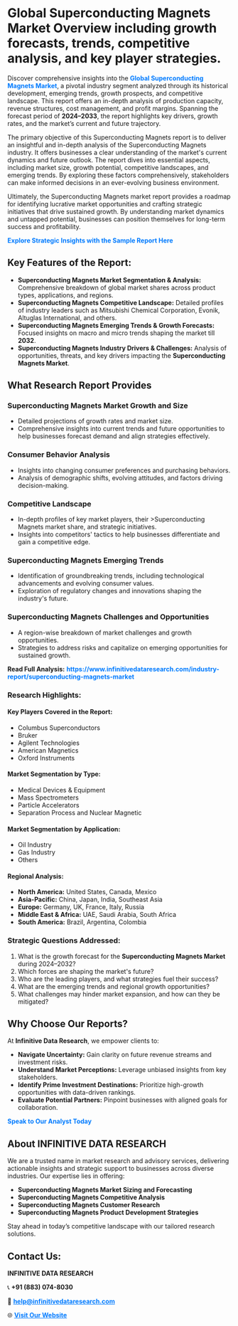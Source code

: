 <h1>Global Superconducting Magnets Market Overview including growth forecasts, trends, competitive analysis, and key player strategies.</h1>
<p>
Discover comprehensive insights into the 
<a href="https://www.infinitivedataresearch.com/industry-report/superconducting-magnets-market" rel="dofollow" style="color: #007BFF; text-decoration: none;"><strong>Global Superconducting Magnets Market</strong></a>, a pivotal industry segment analyzed through its historical development, emerging trends, growth prospects, and competitive landscape. This report offers an in-depth analysis of production capacity, revenue structures, cost management, and profit margins. Spanning the forecast period of <strong>2024–2033</strong>, the report highlights key drivers, growth rates, and the market’s current and future trajectory.
</p>
<p>
The primary objective of this Superconducting Magnets report is to deliver an insightful and in-depth analysis of the Superconducting Magnets industry. It offers businesses a clear understanding of the market's current dynamics and future outlook. The report dives into essential aspects, including market size, growth potential, competitive landscapes, and emerging trends. By exploring these factors comprehensively, stakeholders can make informed decisions in an ever-evolving business environment.
</p>
<p>
Ultimately, the Superconducting Magnets market report provides a roadmap for identifying lucrative market opportunities and crafting strategic initiatives that drive sustained growth. By understanding market dynamics and untapped potential, businesses can position themselves for long-term success and profitability.
</p>
<p>
<a href="https://www.infinitivedataresearch.com/request-sample/reportId=107111" style="color: #007BFF; text-decoration: none;"><strong>Explore Strategic Insights with the Sample Report Here</strong></a>
</p>

<h2>Key Features of the Report:</h2>
<ul>
<li><strong>Superconducting Magnets Market Segmentation & Analysis:</strong> Comprehensive breakdown of global market shares across product types, applications, and regions.</li>
<li><strong>Superconducting Magnets Competitive Landscape:</strong> Detailed profiles of industry leaders such as Mitsubishi Chemical Corporation, Evonik, Altuglas International, and others.</li>
<li><strong>Superconducting Magnets Emerging Trends & Growth Forecasts:</strong> Focused insights on macro and micro trends shaping the market till <strong>2032</strong>.</li>
<li><strong>Superconducting Magnets Industry Drivers & Challenges:</strong> Analysis of opportunities, threats, and key drivers impacting the <strong>Superconducting Magnets Market</strong>.</li>
</ul>

<h2>What Research Report Provides</h2>
<h3>Superconducting Magnets Market Growth and Size</h3>
<ul>
<li>Detailed projections of growth rates and market size.</li>
<li>Comprehensive insights into current trends and future opportunities to help businesses forecast demand and align strategies effectively.</li>
</ul>

<h3>Consumer Behavior Analysis</h3>
<ul>
<li>Insights into changing consumer preferences and purchasing behaviors.</li>
<li>Analysis of demographic shifts, evolving attitudes, and factors driving decision-making.</li>
</ul>

<h3>Competitive Landscape</h3>
<ul>
<li>In-depth profiles of key market players, their >Superconducting Magnets market share, and strategic initiatives.</li>
<li>Insights into competitors' tactics to help businesses differentiate and gain a competitive edge.</li>
</ul>

<h3>Superconducting Magnets Emerging Trends</h3>
<ul>
<li>Identification of groundbreaking trends, including technological advancements and evolving consumer values.</li>
<li>Exploration of regulatory changes and innovations shaping the industry's future.</li>
</ul>

<h3>Superconducting Magnets Challenges and Opportunities</h3>
<ul>
<li>A region-wise breakdown of market challenges and growth opportunities.</li>
<li>Strategies to address risks and capitalize on emerging opportunities for sustained growth.</li>
</ul>
<p><strong>Read Full Analysis:</strong> <a href="https://www.infinitivedataresearch.com/industry-report/superconducting-magnets-market" rel="dofollow" style="color: #007BFF; text-decoration: none;"><strong>https://www.infinitivedataresearch.com/industry-report/superconducting-magnets-market</strong></a></p>
<h3>Research Highlights:</h3>
<h4>Key Players Covered in the Report:</h4>
<ul><li>Columbus Superconductors</li><li>Bruker</li><li>Agilent Technologies</li><li>American Magnetics</li><li>Oxford Instruments</li></ul>
<h4>Market Segmentation by Type:</h4>
<ul><li>Medical Devices &amp; Equipment</li><li>Mass Spectrometers</li><li>Particle Accelerators</li><li>Separation Process and Nuclear Magnetic</li></ul>
<h4>Market Segmentation by Application:</h4>
<ul><li>Oil Industry</li><li>Gas Industry</li><li>Others</li></ul>

<h4>Regional Analysis:</h4>
<ul>
<li><strong>North America:</strong> United States, Canada, Mexico</li>
<li><strong>Asia-Pacific:</strong> China, Japan, India, Southeast Asia</li>
<li><strong>Europe:</strong> Germany, UK, France, Italy, Russia</li>
<li><strong>Middle East & Africa:</strong> UAE, Saudi Arabia, South Africa</li>
<li><strong>South America:</strong> Brazil, Argentina, Colombia</li>
</ul>

<h3>Strategic Questions Addressed:</h3>
<ol>
<li>What is the growth forecast for the <strong>Superconducting Magnets Market</strong> during 2024–2032?</li>
<li>Which forces are shaping the market's future?</li>
<li>Who are the leading players, and what strategies fuel their success?</li>
<li>What are the emerging trends and regional growth opportunities?</li>
<li>What challenges may hinder market expansion, and how can they be mitigated?</li>
</ol>

<h2>Why Choose Our Reports?</h2>
<p>At <strong>Infinitive Data Research</strong>, we empower clients to:</p>
<ul>
<li><strong>Navigate Uncertainty:</strong> Gain clarity on future revenue streams and investment risks.</li>
<li><strong>Understand Market Perceptions:</strong> Leverage unbiased insights from key stakeholders.</li>
<li><strong>Identify Prime Investment Destinations:</strong> Prioritize high-growth opportunities with data-driven rankings.</li>
<li><strong>Evaluate Potential Partners:</strong> Pinpoint businesses with aligned goals for collaboration.</li>
</ul>
<p><a href="https://www.infinitivedataresearch.com/industry-report/superconducting-magnets-market" rel="dofollow" style="color: #007BFF; text-decoration: none;"><strong>Speak to Our Analyst Today</strong></a></p>

<h2>About INFINITIVE DATA RESEARCH</h2>
<p>We are a trusted name in market research and advisory services, delivering actionable insights and strategic support to businesses across diverse industries. Our expertise lies in offering:</p>
<ul>
<li><strong>Superconducting Magnets Market Sizing and Forecasting</strong></li>
<li><strong>Superconducting Magnets Competitive Analysis</strong></li>
<li><strong>Superconducting Magnets Customer Research</strong></li>
<li><strong>Superconducting Magnets Product Development Strategies</strong></li>
</ul>
<p>Stay ahead in today’s competitive landscape with our tailored research solutions.</p>

<h2>Contact Us:</h2>
<p><strong>INFINITIVE DATA RESEARCH</strong></p>
<p>📞 <strong>+91 (883) 074-8030</strong></p>
<p>📧 <strong><a href="mailto:help@infinitivedataresearch.com" style="color: #007BFF;">help@infinitivedataresearch.com</a></strong></p>
<p>🌐 <strong><a href="https://www.infinitivedataresearch.com" rel="dofollow" style="color: #007BFF;">Visit Our Website</a></strong></p>